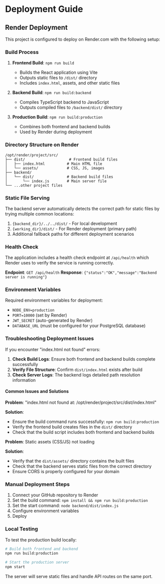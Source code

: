 # Deployment Guide

## Render Deployment

This project is configured to deploy on Render.com with the following setup:

### Build Process

1. **Frontend Build**: `npm run build`
   - Builds the React application using Vite
   - Outputs static files to `/dist/` directory
   - Includes `index.html`, assets, and other static files

2. **Backend Build**: `npm run build:backend`
   - Compiles TypeScript backend to JavaScript
   - Outputs compiled files to `/backend/dist/` directory

3. **Production Build**: `npm run build:production`
   - Combines both frontend and backend builds
   - Used by Render during deployment

### Directory Structure on Render

```
/opt/render/project/src/
├── dist/                    # Frontend build files
│   ├── index.html          # Main HTML file
│   └── assets/             # CSS, JS, images
├── backend/
│   └── dist/               # Backend build files
│       └── index.js        # Main server file
└── ...other project files
```

### Static File Serving

The backend server automatically detects the correct path for static files by trying multiple common locations:

1. `{backend_dir}/../../dist/` - For local development
2. `{working_dir}/dist/` - For Render deployment (primary path)
3. Additional fallback paths for different deployment scenarios

### Health Check

The application includes a health check endpoint at `/api/health` which Render uses to verify the service is running correctly.

**Endpoint**: `GET /api/health`
**Response**: `{"status":"OK","message":"Backend server is running"}`

### Environment Variables

Required environment variables for deployment:

- `NODE_ENV=production`
- `PORT=10000` (set by Render)
- `JWT_SECRET` (auto-generated by Render)
- `DATABASE_URL` (must be configured for your PostgreSQL database)

### Troubleshooting Deployment Issues

If you encounter "index.html not found" errors:

1. **Check Build Logs**: Ensure both frontend and backend builds complete successfully
2. **Verify File Structure**: Confirm `dist/index.html` exists after build
3. **Check Server Logs**: The backend logs detailed path resolution information

#### Common Issues and Solutions

**Problem**: "index.html not found at: /opt/render/project/src/dist/index.html"

**Solution**: 
- Ensure the build command runs successfully: `npm run build:production`
- Verify the frontend build creates files in the `dist/` directory
- Check that the build script includes both frontend and backend builds

**Problem**: Static assets (CSS/JS) not loading

**Solution**:
- Verify that the `dist/assets/` directory contains the built files
- Check that the backend serves static files from the correct directory
- Ensure CORS is properly configured for your domain

### Manual Deployment Steps

1. Connect your GitHub repository to Render
2. Set the build command: `npm install && npm run build:production`
3. Set the start command: `node backend/dist/index.js`
4. Configure environment variables
5. Deploy

### Local Testing

To test the production build locally:

```bash
# Build both frontend and backend
npm run build:production

# Start the production server
npm start
```

The server will serve static files and handle API routes on the same port.
